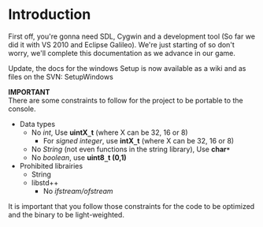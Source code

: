 # Introduction #

First off, you're gonna need SDL, Cygwin and a development tool (So far we did it with VS 2010 and Eclipse Galileo). We're just starting of so don't worry, we'll complete this documentation as we advance in our game.

Update, the docs for the windows Setup is now available as a wiki and as files on the SVN: SetupWindows

**IMPORTANT**
<br />
There are some constraints to follow for the project to be portable to the console.
  * Data types
    * No _int_, Use **uintX`_`t** (where X can be 32, 16 or 8)
      * For _signed integer_, use **intX`_`t** (where X can be 32, 16 or 8)
    * No _String_ (not even functions in the string library), Use **char`*`**
    * No _boolean_, use **uint8`_`t (0,1)**
  * Prohibited librairies
    * String
    * libstd++
      * No _ifstream/ofstream_

It is important that you follow those constraints for the code to be optimized and the binary to be light-weighted.